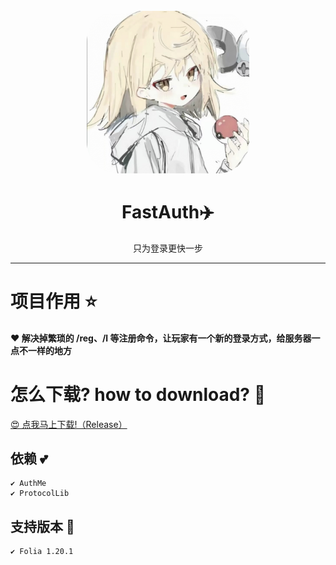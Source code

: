 <div align="center">
    <br />
    <img src="icon.jpg" width="260" height="260" style="border-radius: 50px" alt="icon?">
    <h1>FastAuth✈️</h1>
    只为登录更快一步
    <hr/>
</div>

# 项目作用 ⭐

#### ❤️ 解决掉繁琐的 /reg、/l 等注册命令，让玩家有一个新的登录方式，给服务器一点不一样的地方

# 怎么下载? how to download? 🍕

<a href="https://github.com/xiaocheng168/GuiLogin/releases">😍 点我马上下载!（Release）</a>

## 依赖 💕
    ✔️ AuthMe
    ✔️ ProtocolLib
## 支持版本 🤩
    ✔️ Folia 1.20.1 